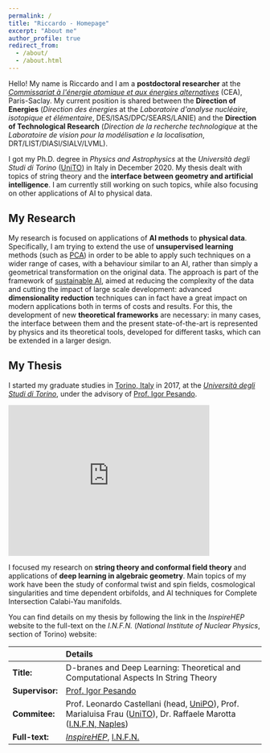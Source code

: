 ```yaml
---
permalink: /
title: "Riccardo - Homepage"
excerpt: "About me"
author_profile: true
redirect_from: 
  - /about/
  - /about.html
---
```


Hello! My name is Riccardo and I am a **postdoctoral researcher** at the [*Commissariat &agrave; l'&eacute;nergie atomique et aux &eacute;nergies alternatives*](https://www.cea.fr) (CEA), Paris-Saclay. My current position is shared between the **Direction of Energies** (*Direction des &eacute;nergies* at the *Laboratoire d'analyse nucl&eacute;aire, isotopique et &eacute;l&eacute;mentaire*, DES/ISAS/DPC/SEARS/LANIE) and the **Direction of Technological Research** (*Direction de la recherche technologique* at the *Laboratoire de vision pour la mod&eacute;lisation e la localisation*, DRT/LIST/DIASI/SIALV/LVML).

I got my Ph.D. degree in *Physics and Astrophysics* at the *Università degli Studi di Torino* ([UniTO](https://www.unito.it)) in Italy in December 2020. My thesis dealt with topics of string theory and the **interface between geometry and artificial intelligence**. I am currently still working on such topics, while also focusing on other applications of AI to physical data.

## My Research

My research is focused on applications of **AI methods** to **physical data**. Specifically, I am trying to extend the use of **unsupervised learning** methods (such as [PCA](https://en.wikipedia.org/wiki/Principal_component_analysis)) in order to be able to apply such techniques on a wider range of cases, with a behaviour similar to an AI, rather than simply a geometrical transformation on the original data. The approach is part of the framework of [sustainable AI](https://link.springer.com/article/10.1007/s43681-021-00043-6), aimed at reducing the complexity of the data and cutting the impact of large scale development: advanced **dimensionality reduction** techniques can in fact have a great impact on modern applications both in terms of costs and results. For this, the development of new **theoretical frameworks** are necessary: in many cases, the interface between them and the present state-of-the-art is represented by physics and its theoretical tools, developed for different tasks, which can be extended in a larger design.

## My Thesis

I started my graduate studies in [Torino, Italy](https://goo.gl/maps/8AeAw5Wy7EmY2xHr7) in 2017, at the [*Università degli Studi di Torino*](https://www.unito.it), under the advisory of [Prof. Igor Pesando](https://scholar.google.it/citations?user=1E277GoAAAAJ).

<iframe src="https://www.google.com/maps/embed?pb=!1m18!1m12!1m3!1d2818.6634756938415!2d7.679276614843547!3d45.05205047909826!2m3!1f0!2f0!3f0!3m2!1i1024!2i768!4f13.1!3m3!1m2!1s0x47886d453bc40807%3A0xd846b2c4b4c0f714!2sVia%20Pietro%20Giuria%2C%201%2C%2010125%20Torino%20TO%2C%20Italia!5e0!3m2!1sit!2sfr!4v1619969397479!5m2!1sit!2sfr" width="400" height="300" style="border:0;" allowfullscreen="" loading="lazy"></iframe>

I focused my research on **string theory and conformal field theory** and applications of **deep learning in algebraic geometry**. Main topics of my work have been the study of conformal twist and spin fields, cosmological singularities and time dependent orbifolds, and AI techniques for Complete Intersection Calabi-Yau manifolds.

You can find details on my thesis by following the link in the *InspireHEP* website to the full-text on the *I.N.F.N.* (*National Institute of Nuclear Physics*, section of Torino) website:

|                 | Details                                                                                                                                                                                                                                                                                                   |
|:--------------- | :-------------------------------------------------------------------------------------------------------------------------------------------------------------------------------------------------------------------------------------------------------------------------------------------------------- |
| **Title:**      | D-branes and Deep Learning: Theoretical and Computational Aspects In String Theory                                                                                                                                                                                                                        |
| **Supervisor:** | [Prof. Igor Pesando](https://www.df.unito.it/persone/igor.pesando)                                                                                                                                                                                                                 |
| **Commitee:**   | Prof. Leonardo Castellani (head, [UniPO](https://upobook.uniupo.it/leonardo.castellani)), Prof. Marialuisa Frau ([UniTO](https://www.df.unito.it/persone/marialuisa.frau)), Dr. Raffaele Marotta ([I.N.F.N, Naples](https://web.infn.it/strings-napoli/index.php/en/people/raffaele-marotta)) |
| **Full-text:**  | [*InspireHEP*](https://inspirehep.net/literature/1845067), [I.N.F.N.](http://www.infn.it/thesis/thesis_dettaglio.php?tid=528942)                                                                                                                                                                             |
